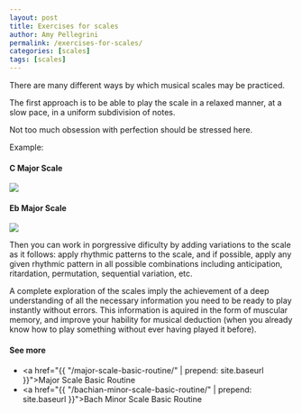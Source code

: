 ```yaml
---
layout: post
title: Exercises for scales
author: Amy Pellegrini
permalink: /exercises-for-scales/
categories: [scales]
tags: [scales]
---
```


There are many different ways by which musical scales may be practiced.

The first approach is to be able to play the scale in a relaxed manner, at a slow pace, in a uniform subdivision of notes.

Not too much obsession with perfection should be stressed here.

Example:

#### C Major Scale

<img src='{{ "/sheet-music/scales/major/c-major-scale/c-major-scale.svg" | prepend: site.baseurl }}'>

#### Eb Major Scale

<img src='{{ "/sheet-music/scales/major/eb-major-scale/eb-major-scale.svg" | prepend: site.baseurl }}'>

Then you can work in porgressive dificulty by adding variations to the scale as it follows: apply rhythmic patterns to the scale, and if possible, apply any given rhythmic pattern in all possible combinations including anticipation, ritardation, permutation, sequential variation, etc.

A complete exploration of the scales imply the achievement of a deep understanding of all the necessary information you need to be ready to play instantly without errors. This information is aquired in the form of muscular memory, and improve your hability for musical deduction (when you already know how to play something without ever having played it before).

#### See more

- <a href="{{ "/major-scale-basic-routine/" | prepend: site.baseurl }}">Major Scale Basic Routine</a>
- <a href="{{ "/bachian-minor-scale-basic-routine/" | prepend: site.baseurl }}">Bach Minor Scale Basic Routine</a>